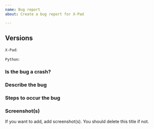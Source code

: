 ```yaml
---
name: Bug report
about: Create a bug report for X-Pad

---
```


## Versions

`X-Pad`:

`Python`:

### Is the bug a crash?

### Describe the bug

### Steps to occur the bug

### Screenshot(s)

If you want to add, add screenshot(s). You should delete this title if not.
